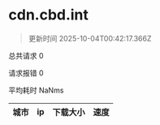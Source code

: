 
  # cdn.cbd.int

  > 更新时间 2025-10-04T00:42:17.366Z
  
  总共请求 0

  请求报错 0

  平均耗时 NaNms

|城市|ip|下载大小|速度|
|-----|----------|---|---|

  
